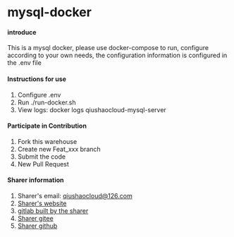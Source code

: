 # mysql-docker

#### introduce
This is a mysql docker, please use docker-compose to run, configure according to your own needs, the configuration information is configured in the .env file

#### Instructions for use

1. Configure .env
2. Run ./run-docker.sh
3. View logs: docker logs qiushaocloud-mysql-server

#### Participate in Contribution

1. Fork this warehouse
2. Create new Feat_xxx branch
3. Submit the code
4. New Pull Request


#### Sharer information

1. Sharer's email: qiushaocloud@126.com
2. [Sharer's website](https://www.qiushaocloud.top)
3. [gitlab built by the sharer](https://www.qiushaocloud.top/gitlab/qiushaocloud)
3. [Sharer gitee](https://gitee.com/qiushaocloud/dashboard/projects)
3. [Sharer github](https://github.com/qiushaocloud?tab=repositories)